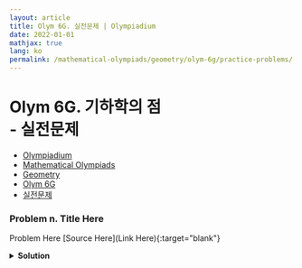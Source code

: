 ```yaml
---
layout: article
title: Olym 6G. 실전문제 | Olympiadium
date: 2022-01-01
mathjax: true
lang: ko
permalink: /mathematical-olympiads/geometry/olym-6g/practice-problems/
---
```

# Olym 6G. 기하학의 점 <br> <ssup> - 실전문제</ssup>

<ul class="breadcrumb">
	<li><a href="{{ site.homeurl }}">Olympiadium</a></li> 
	<li><a href="{{ site.homeurl }}mathematical-olympiads/">Mathematical Olympiads</a></li> 
	<li><a href="{{ site.homeurl }}mathematical-olympiads/geometry/">Geometry</a></li> 
	<li><a href="{{ site.homeurl }}mathematical-olympiads/geometry/olym-6g/">Olym 6G</a></li> 
	<li><a href="{{ site.homeurl }}mathematical-olympiads/geometry/olym-6g/practice-problems/">실전문제</a></li>
</ul>

### Problem n. Title Here
<blueboard> Problem Here </blueboard>
[Source Here](Link Here){:target="blank"}
<pinkborder><details>
<summary><b>Solution</b></summary>
Solution Here. 
</details></pinkborder>
